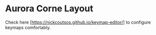 # Aurora Corne Layout

Check here [https://nickcoutsos.github.io/keymap-editor/] to configure keymaps comfortably.
